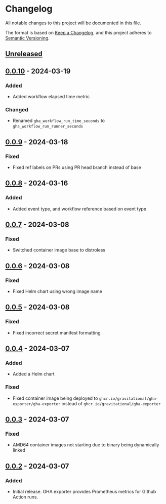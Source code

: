 # Changelog
All notable changes to this project will be documented in this file.

The format is based on [Keep a Changelog](https://keepachangelog.com/en/1.0.0/),
and this project adheres to [Semantic Versioning](https://semver.org/spec/v2.0.0.html).

## [Unreleased]

## [0.0.10] - 2024-03-19
### Added
- Added workflow elapsed time metric

### Changed
- Renamed `gha_workflow_run_time_seconds` to `gha_workflow_run_runner_seconds`

## [0.0.9] - 2024-03-18
### Fixed
- Fixed ref labels on PRs using PR head branch instead of base

## [0.0.8] - 2024-03-16
### Added
- Added event type, and workflow reference based on event type

## [0.0.7] - 2024-03-08
### Fixed
- Switched container image base to distroless

## [0.0.6] - 2024-03-08
### Fixed
- Fixed Helm chart using wrong image name

## [0.0.5] - 2024-03-08
### Fixed
- Fixed incorrect secret manifest formatting

## [0.0.4] - 2024-03-07
### Added
- Added a Helm chart

### Fixed
- Fixed container image being deployed to `ghcr.io/gravitational/gha-exporter/gha-exporter` instead of `ghcr.io/gravitational/gha-exporter`

## [0.0.3] - 2024-03-07
### Fixed
- AMD64 container images not starting due to binary being dynamically linked

## [0.0.2] - 2024-03-07
### Added
- Initial release. GHA exporter provides Prometheus metrics for Github Action runs.

[Unreleased]: https://github.com/gravitational/gha-exporter/compare/v0.0.10...HEAD
[0.0.10]: https://github.com/gravitational/gha-exporter/compare/v0.0.9...v0.0.10
[0.0.9]: https://github.com/gravitational/gha-exporter/compare/v0.0.8...v0.0.9
[0.0.8]: https://github.com/gravitational/gha-exporter/compare/v0.0.7...v0.0.8
[0.0.7]: https://github.com/gravitational/gha-exporter/compare/v0.0.6...v0.0.7
[0.0.6]: https://github.com/gravitational/gha-exporter/compare/v0.0.5...v0.0.6
[0.0.5]: https://github.com/gravitational/gha-exporter/compare/v0.0.4...v0.0.5
[0.0.4]: https://github.com/gravitational/gha-exporter/compare/v0.0.3...v0.0.4
[0.0.3]: https://github.com/gravitational/gha-exporter/compare/v0.0.2...v0.0.3
[0.0.2]: httpx://github.com/gravitational/gha-exporter/releases/tag/v0.0.2
